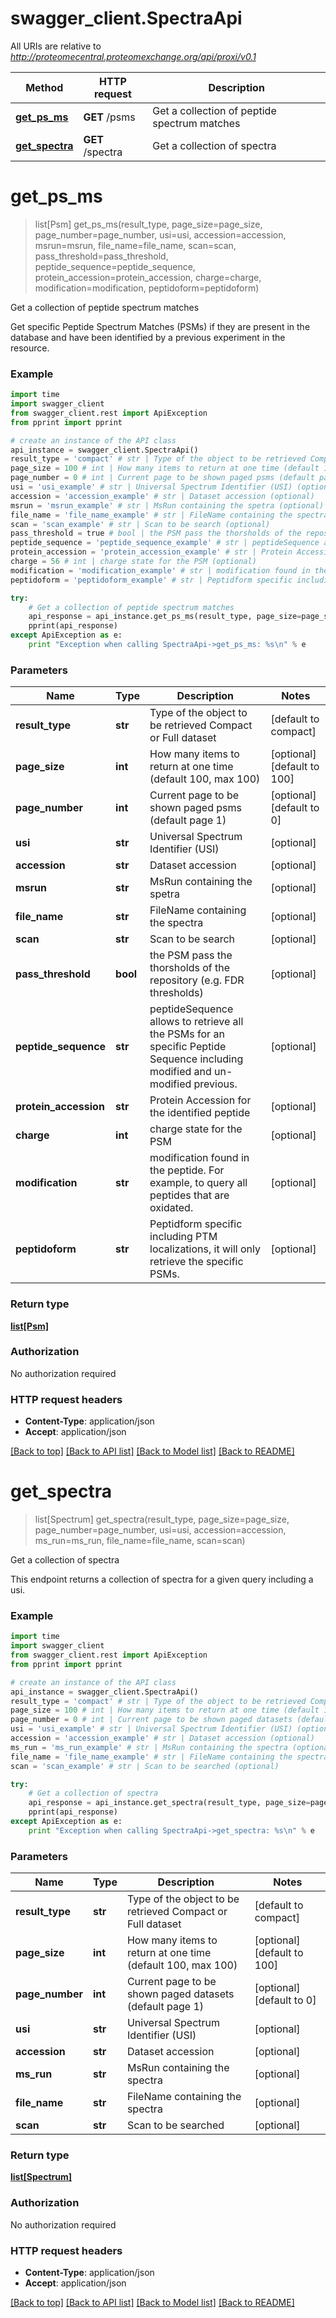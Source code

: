 # swagger_client.SpectraApi

All URIs are relative to *http://proteomecentral.proteomexchange.org/api/proxi/v0.1*

Method | HTTP request | Description
------------- | ------------- | -------------
[**get_ps_ms**](SpectraApi.md#get_ps_ms) | **GET** /psms | Get a collection of peptide spectrum matches
[**get_spectra**](SpectraApi.md#get_spectra) | **GET** /spectra | Get a collection of spectra


# **get_ps_ms**
> list[Psm] get_ps_ms(result_type, page_size=page_size, page_number=page_number, usi=usi, accession=accession, msrun=msrun, file_name=file_name, scan=scan, pass_threshold=pass_threshold, peptide_sequence=peptide_sequence, protein_accession=protein_accession, charge=charge, modification=modification, peptidoform=peptidoform)

Get a collection of peptide spectrum matches

Get specific Peptide Spectrum Matches (PSMs) if they are present in the database and have been identified by a previous experiment in the resource.

### Example 
```python
import time
import swagger_client
from swagger_client.rest import ApiException
from pprint import pprint

# create an instance of the API class
api_instance = swagger_client.SpectraApi()
result_type = 'compact' # str | Type of the object to be retrieved Compact or Full dataset (default to compact)
page_size = 100 # int | How many items to return at one time (default 100, max 100) (optional) (default to 100)
page_number = 0 # int | Current page to be shown paged psms (default page 1) (optional) (default to 0)
usi = 'usi_example' # str | Universal Spectrum Identifier (USI) (optional)
accession = 'accession_example' # str | Dataset accession (optional)
msrun = 'msrun_example' # str | MsRun containing the spetra (optional)
file_name = 'file_name_example' # str | FileName containing the spectra (optional)
scan = 'scan_example' # str | Scan to be search (optional)
pass_threshold = true # bool | the PSM pass the thorsholds of the repository (e.g. FDR thresholds) (optional)
peptide_sequence = 'peptide_sequence_example' # str | peptideSequence allows to retrieve all the PSMs for an specific Peptide Sequence including modified and un-modified previous. (optional)
protein_accession = 'protein_accession_example' # str | Protein Accession for the identified peptide (optional)
charge = 56 # int | charge state for the PSM (optional)
modification = 'modification_example' # str | modification found in the peptide. For example, to query all peptides that are oxidated. (optional)
peptidoform = 'peptidoform_example' # str | Peptidform specific including PTM localizations, it will only retrieve the specific PSMs. (optional)

try: 
    # Get a collection of peptide spectrum matches
    api_response = api_instance.get_ps_ms(result_type, page_size=page_size, page_number=page_number, usi=usi, accession=accession, msrun=msrun, file_name=file_name, scan=scan, pass_threshold=pass_threshold, peptide_sequence=peptide_sequence, protein_accession=protein_accession, charge=charge, modification=modification, peptidoform=peptidoform)
    pprint(api_response)
except ApiException as e:
    print "Exception when calling SpectraApi->get_ps_ms: %s\n" % e
```

### Parameters

Name | Type | Description  | Notes
------------- | ------------- | ------------- | -------------
 **result_type** | **str**| Type of the object to be retrieved Compact or Full dataset | [default to compact]
 **page_size** | **int**| How many items to return at one time (default 100, max 100) | [optional] [default to 100]
 **page_number** | **int**| Current page to be shown paged psms (default page 1) | [optional] [default to 0]
 **usi** | **str**| Universal Spectrum Identifier (USI) | [optional] 
 **accession** | **str**| Dataset accession | [optional] 
 **msrun** | **str**| MsRun containing the spetra | [optional] 
 **file_name** | **str**| FileName containing the spectra | [optional] 
 **scan** | **str**| Scan to be search | [optional] 
 **pass_threshold** | **bool**| the PSM pass the thorsholds of the repository (e.g. FDR thresholds) | [optional] 
 **peptide_sequence** | **str**| peptideSequence allows to retrieve all the PSMs for an specific Peptide Sequence including modified and un-modified previous. | [optional] 
 **protein_accession** | **str**| Protein Accession for the identified peptide | [optional] 
 **charge** | **int**| charge state for the PSM | [optional] 
 **modification** | **str**| modification found in the peptide. For example, to query all peptides that are oxidated. | [optional] 
 **peptidoform** | **str**| Peptidform specific including PTM localizations, it will only retrieve the specific PSMs. | [optional] 

### Return type

[**list[Psm]**](Psm.md)

### Authorization

No authorization required

### HTTP request headers

 - **Content-Type**: application/json
 - **Accept**: application/json

[[Back to top]](#) [[Back to API list]](../README.md#documentation-for-api-endpoints) [[Back to Model list]](../README.md#documentation-for-models) [[Back to README]](../README.md)

# **get_spectra**
> list[Spectrum] get_spectra(result_type, page_size=page_size, page_number=page_number, usi=usi, accession=accession, ms_run=ms_run, file_name=file_name, scan=scan)

Get a collection of spectra

This endpoint returns a collection of spectra for a given query including a usi.

### Example 
```python
import time
import swagger_client
from swagger_client.rest import ApiException
from pprint import pprint

# create an instance of the API class
api_instance = swagger_client.SpectraApi()
result_type = 'compact' # str | Type of the object to be retrieved Compact or Full dataset (default to compact)
page_size = 100 # int | How many items to return at one time (default 100, max 100) (optional) (default to 100)
page_number = 0 # int | Current page to be shown paged datasets (default page 1) (optional) (default to 0)
usi = 'usi_example' # str | Universal Spectrum Identifier (USI) (optional)
accession = 'accession_example' # str | Dataset accession (optional)
ms_run = 'ms_run_example' # str | MsRun containing the spectra (optional)
file_name = 'file_name_example' # str | FileName containing the spectra (optional)
scan = 'scan_example' # str | Scan to be searched (optional)

try: 
    # Get a collection of spectra
    api_response = api_instance.get_spectra(result_type, page_size=page_size, page_number=page_number, usi=usi, accession=accession, ms_run=ms_run, file_name=file_name, scan=scan)
    pprint(api_response)
except ApiException as e:
    print "Exception when calling SpectraApi->get_spectra: %s\n" % e
```

### Parameters

Name | Type | Description  | Notes
------------- | ------------- | ------------- | -------------
 **result_type** | **str**| Type of the object to be retrieved Compact or Full dataset | [default to compact]
 **page_size** | **int**| How many items to return at one time (default 100, max 100) | [optional] [default to 100]
 **page_number** | **int**| Current page to be shown paged datasets (default page 1) | [optional] [default to 0]
 **usi** | **str**| Universal Spectrum Identifier (USI) | [optional] 
 **accession** | **str**| Dataset accession | [optional] 
 **ms_run** | **str**| MsRun containing the spectra | [optional] 
 **file_name** | **str**| FileName containing the spectra | [optional] 
 **scan** | **str**| Scan to be searched | [optional] 

### Return type

[**list[Spectrum]**](Spectrum.md)

### Authorization

No authorization required

### HTTP request headers

 - **Content-Type**: application/json
 - **Accept**: application/json

[[Back to top]](#) [[Back to API list]](../README.md#documentation-for-api-endpoints) [[Back to Model list]](../README.md#documentation-for-models) [[Back to README]](../README.md)

